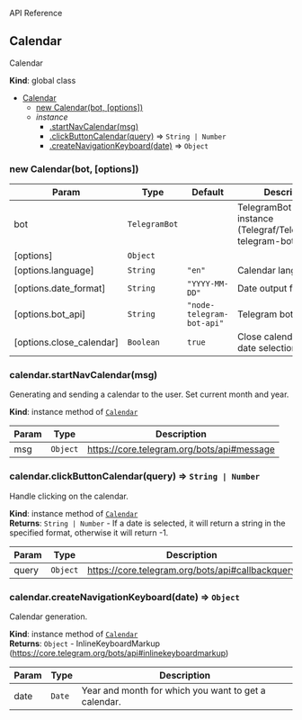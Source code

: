  API Reference

<a name="Calendar"></a>

## Calendar
Calendar

**Kind**: global class  

* [Calendar](#Calendar)
    * [new Calendar(bot, [options])](#new_Calendar)
    * _instance_
        * [.startNavCalendar(msg)](#Calendar+startNavCalendar)
        * [.clickButtonCalendar(query)](#Calendar+clickButtonCalendar) ⇒ <code>String \| Number</code>
        * [.createNavigationKeyboard(date)](#Calendar+createNavigationKeyboard) ⇒ <code>Object</code>
### new Calendar(bot, [options])
| Param | Type | Default | Description |
| --- | --- | --- | --- |
| bot | <code>TelegramBot</code> |  | TelegramBot class instance (Telegraf/Telebot/node-telegram-bot-api) |
| [options] | <code>Object</code> |  |  |
| [options.language] | <code>String</code> | <code>"en"</code> | Calendar language. |
| [options.date_format] | <code>String</code> | <code>"YYYY-MM-DD"</code> | Date output format. |
| [options.bot_api] | <code>String</code> | <code>"node-telegram-bot-api"</code> | Telegram bot library. |
| [options.close_calendar] | <code>Boolean</code> | <code>true</code> | Close calendar after date selection. |

<a name="Calendar+startNavCalendar"></a>

### calendar.startNavCalendar(msg)
Generating and sending a calendar to the user. Set current month and year.

**Kind**: instance method of [<code>Calendar</code>](#Calendar)  

| Param | Type | Description |
| --- | --- | --- |
| msg | <code>Object</code> | https://core.telegram.org/bots/api#message |

<a name="Calendar+clickButtonCalendar"></a>

### calendar.clickButtonCalendar(query) ⇒ <code>String \| Number</code>
Handle clicking on the calendar.

**Kind**: instance method of [<code>Calendar</code>](#Calendar)  
**Returns**: <code>String \| Number</code> - If a date is selected, it will return a string in the specified format, otherwise it will return -1.

| Param | Type | Description |
| --- | --- | --- |
| query | <code>Object</code> | https://core.telegram.org/bots/api#callbackquery |

<a name="Calendar+createNavigationKeyboard"></a>

### calendar.createNavigationKeyboard(date) ⇒ <code>Object</code>
Calendar generation.

**Kind**: instance method of [<code>Calendar</code>](#Calendar)  
**Returns**: <code>Object</code> - InlineKeyboardMarkup (https://core.telegram.org/bots/api#inlinekeyboardmarkup)

| Param | Type | Description |
| --- | --- | --- |
| date | <code>Date</code> | Year and month for which you want to get a calendar. |